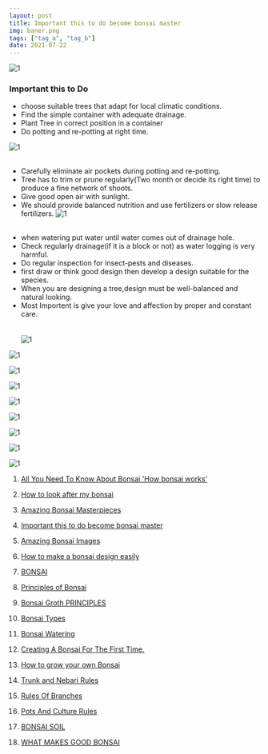 ```yaml
---
layout: post
title: Important this to do become bonsai master
img: baner.png
tags: ["tag_a", "tag_b"]
date: 2021-07-22
---
```



![1](baner.png)

### Important this to Do

<!--adsense-->
* choose suitable trees that adapt for local climatic conditions.
* Find the simple container with adequate drainage.
* Plant Tree in correct position in a container
* Do potting and re-potting at right time.

![1](1.png)
<br>
<br>
<!--adsense-->
* Carefully eliminate air pockets during potting and re-potting.
* Tree has to trim or prune regularly(Two month or decide its right time) to produce a fine network of shoots.
* Give good open air with sunlight.
* We should provide balanced nutrition and use  fertilizers or slow release
fertilizers.
  ![1](2.png)
  <br>
  <br>
 
<!--adsense-->
* when watering put water until water comes out of drainage hole.
* Check regularly drainage(if it is a block or not) as water logging is very harmful.
* Do regular inspection for insect-pests and diseases.
* first draw or think good design then develop a design suitable for the species.
* When you are designing a tree,design must be well-balanced and natural looking.
* Most Importent is give your love and affection by proper and constant care.  
  <br>
  <br>
  ![1](3.png)
<!--adsense-->
![1](4.png)
<!--adsense-->
![1](5.png)
<!--adsense-->
![1](6.png)
<!--adsense-->
![1](7.png)
<!--adsense-->
![1](8.png)
<!--adsense-->
![1](9.png)
<!--adsense-->
![1](10.png)
<!--adsense-->
![1](11.png)
<!--adsense-->


1. [All You Need To Know About Bonsai 'How bonsai works'](https://japanbonsaigarden.com/posts/posts/bonsai_care/)
2. [How to look after my bonsai](https://japanbonsaigarden.com/posts/posts/how_to_carering_your_bonsai/)
3. [Amazing Bonsai Masterpieces](https://japanbonsaigarden.com/posts/posts/masterpieses1/)
4. [Important this to do become bonsai master](https://japanbonsaigarden.com/posts/posts/masterpieses2/)
5. [Amazing Bonsai Images](https://japanbonsaigarden.com/posts/posts/bonsaipost1/)
6. [How to make a bonsai design easily](https://japanbonsaigarden.com/posts/posts/lerningguide1/)
7. [BONSAI](https://japanbonsaigarden.com/posts/posts/introduction/)
8. [Principles of Bonsai](https://japanbonsaigarden.com/posts/posts/principlesofbonsai/)
9. [Bonsai Groth PRINCIPLES](https://japanbonsaigarden.com/posts/posts/bonsaigrouthprincipals/)
10. [Bonsai Types](https://japanbonsaigarden.com/posts/posts/bonsaitypes/)
11. [Bonsai Watering](https://japanbonsaigarden.com/posts/posts/bonsaiwatering/)
12. [Creating A Bonsai For The First Time.](https://japanbonsaigarden.com/posts/posts/biginnerbasics/)
13. [How to grow your own Bonsai](https://japanbonsaigarden.com/posts/posts/bonsaigrowing/)
14. [Trunk and Nebari Rules](https://japanbonsaigarden.com/posts/posts/rulesofbonsai/)
15. [Rules Of Branches](https://japanbonsaigarden.com/posts/posts/rulesofbranches/)
16. [Pots And Culture Rules](https://japanbonsaigarden.com/posts/posts/potsandculturerules/)
17. [BONSAI SOIL](https://japanbonsaigarden.com/posts/posts/bonsaisoil/)

18. [WHAT MAKES GOOD BONSAI](https://japanbonsaigarden.com/posts/posts/whatmakesgoodbonsai/)
